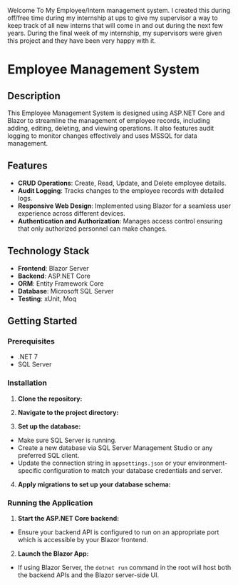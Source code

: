 Welcome To My Employee/Intern management system. I created this during off/free time during my internship at ups to give my supervisor a way to keep track of all new interns that will come in and out during the next few years. During the final week of my internship, my supervisors were given this project and they have been very happy with it. 

# Employee Management System

## Description
This Employee Management System is designed using ASP.NET Core and Blazor to streamline the management of employee records, including adding, editing, deleting, and viewing operations. It also features audit logging to monitor changes effectively and uses MSSQL for data management.

## Features
- **CRUD Operations**: Create, Read, Update, and Delete employee details.
- **Audit Logging**: Tracks changes to the employee records with detailed logs.
- **Responsive Web Design**: Implemented using Blazor for a seamless user experience across different devices.
- **Authentication and Authorization**: Manages access control ensuring that only authorized personnel can make changes.

## Technology Stack
- **Frontend**: Blazor Server
- **Backend**: ASP.NET Core
- **ORM**: Entity Framework Core
- **Database**: Microsoft SQL Server
- **Testing**: xUnit, Moq

## Getting Started

### Prerequisites
- .NET 7
- SQL Server

### Installation

1. **Clone the repository:**

2. **Navigate to the project directory:**

3. **Set up the database:**
- Make sure SQL Server is running.
- Create a new database via SQL Server Management Studio or any preferred SQL client.
- Update the connection string in `appsettings.json` or your environment-specific configuration to match your database credentials and server.

4. **Apply migrations to set up your database schema:**


### Running the Application

1. **Start the ASP.NET Core backend:**

- Ensure your backend API is configured to run on an appropriate port which is accessible by your Blazor frontend.

2. **Launch the Blazor App:**

- If using Blazor Server, the `dotnet run` command in the root will host both the backend APIs and the Blazor server-side UI.


